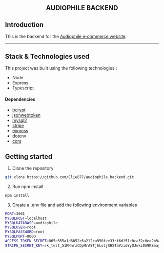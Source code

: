 <h2 align="center">AUDIOPHILE BACKEND</h2>

## Introduction
This is the backend for the [Audiophile e-commerce website](https://github.com/ElieB77/audiophile).

---

## Stack & Technologies used
This project was built using the following technologies :
- Node
- Express
- Typescript

#### Dependencies
- [bcrypt](https://www.npmjs.com/package/bcrypt)
- [jsonwebtoken](https://www.npmjs.com/package/jsonwebtoken)
- [mysql2](https://www.npmjs.com/package/mysql2)
- [stripe](https://www.npmjs.com/package/stripe)
- [express](https://www.npmjs.com/package/express)
- [dotenv](https://www.npmjs.com/package/dotenv)
- [cors](https://www.npmjs.com/package/cors)

## Getting started
1. Clone the repository
 ```bash
git clone https://github.com/ElieB77/audiophile_backend.git
```

2. Run npm install
```bash
npm install
```

3. Create a .env file and add the following environment variables 
```bash
PORT=3001
MYSQLHOST=localhost
MYSQLDATABASE=audiophile
MYSQLUSER=root
MYSQLPASSWORD=root
MYSQLPORT=8000
ACCESS_TOKEN_SECRET=865e355a1d6052c6a212ca950fee33cf6d151e0ca32c0ea2b94c366acd2405e8837af40277dc567918afcafff2e65cb12636081945aa8054ce273913140c06b7
STRIPE_SECRET_KEY=sk_test_51KHnrzCDpMrA8TjhLoljRHSTaVzidYyOJwki0A9KSmayOcBZZUxxBEqObsZ1kygeoTz526d0Lci4FLhxq9aJHrEJ0051FZ26rt
```
